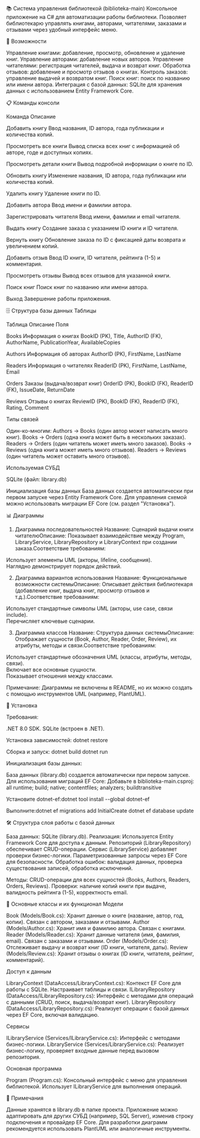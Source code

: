 📚 Система управления библиотекой (biblioteka-main)
Консольное приложение на C# для автоматизации работы библиотеки. Позволяет библиотекарю управлять книгами, авторами, читателями, заказами и отзывами через удобный интерфейс меню.
  

🚀 Возможности

Управление книгами: добавление, просмотр, обновление и удаление книг.
Управление авторами: добавление новых авторов.
Управление читателями: регистрация читателей, выдача и возврат книг.
Обработка отзывов: добавление и просмотр отзывов о книгах.
Контроль заказов: управление выдачей и возвратом книг.
Поиск книг: поиск по названию или имени автора.
Интеграция с базой данных: SQLite для хранения данных с использованием Entity Framework Core.


📋 Команды консоли



Команда
Описание



Добавить книгу
Ввод названия, ID автора, года публикации и количества копий.


Просмотреть все книги
Вывод списка всех книг с информацией об авторе, годе и доступных копиях.


Просмотреть детали книги
Вывод подробной информации о книге по ID.


Обновить книгу
Изменение названия, ID автора, года публикации или количества копий.


Удалить книгу
Удаление книги по ID.


Добавить автора
Ввод имени и фамилии автора.


Зарегистрировать читателя
Ввод имени, фамилии и email читателя.


Выдать книгу
Создание заказа с указанием ID книги и ID читателя.


Вернуть книгу
Обновление заказа по ID с фиксацией даты возврата и увеличением копий.


Добавить отзыв
Ввод ID книги, ID читателя, рейтинга (1-5) и комментария.


Просмотреть отзывы
Вывод всех отзывов для указанной книги.


Поиск книг
Поиск книг по названию или имени автора.


Выход
Завершение работы приложения.



🗄 Структура базы данных
Таблицы



Таблица
Описание
Поля



Books
Информация о книгах
BookID (PK), Title, AuthorID (FK), AuthorName, PublicationYear, AvailableCopies


Authors
Информация об авторах
AuthorID (PK), FirstName, LastName


Readers
Информация о читателях
ReaderID (PK), FirstName, LastName, Email


Orders
Заказы (выдача/возврат книг)
OrderID (PK), BookID (FK), ReaderID (FK), IssueDate, ReturnDate


Reviews
Отзывы о книгах
ReviewID (PK), BookID (FK), ReaderID (FK), Rating, Comment


Типы связей

Один-ко-многим:
Authors → Books (один автор может написать много книг).
Books → Orders (одна книга может быть в нескольких заказах).
Readers → Orders (один читатель может иметь много заказов).
Books → Reviews (одна книга может иметь много отзывов).
Readers → Reviews (один читатель может оставить много отзывов).



Используемая СУБД

SQLite (файл: library.db)

Инициализация базы данных
База данных создается автоматически при первом запуске через Entity Framework Core. Для управления схемой можно использовать миграции EF Core (см. раздел "Установка").

📊 Диаграммы
1. Диаграмма последовательностей
Название: Сценарий выдачи книги читателюОписание: Показывает взаимодействие между Program, LibraryService, LibraryRepository и LibraryContext при создании заказа.Соответствие требованиям:  

Использует элементы UML (акторы, lifeline, сообщения).  
Наглядно демонстрирует порядок действий.

2. Диаграмма вариантов использования
Название: Функциональные возможности системыОписание: Описывает действия библиотекаря (добавление книг, выдача книг, просмотр отзывов и т.д.).Соответствие требованиям:  

Использует стандартные символы UML (акторы, use case, связи include).  
Перечисляет ключевые сценарии.

3. Диаграмма классов
Название: Структура данных системыОписание: Отображает сущности (Book, Author, Reader, Order, Review), их атрибуты, методы и связи.Соответствие требованиям:  

Использует стандартные обозначения UML (классы, атрибуты, методы, связи).  
Включает все основные сущности.  
Показывает отношения между классами.

Примечание: Диаграммы не включены в README, но их можно создать с помощью инструментов UML (например, PlantUML).

🔧 Установка

Требования:

.NET 8.0 SDK.
SQLite (встроен в .NET).


Установка зависимостей:
dotnet restore


Сборка и запуск:
dotnet build
dotnet run


Инициализация базы данных:

База данных (library.db) создается автоматически при первом запуске.
Для использования миграций EF Core:
Добавьте в biblioteka-main.csproj:<PackageReference Include="Microsoft.EntityFrameworkCore.Design" Version="8.0.4">
  <PrivateAssets>all</PrivateAssets>
  <IncludeAssets>runtime; build; native; contentfiles; analyzers; buildtransitive</IncludeAssets>
</PackageReference>


Установите dotnet-ef:dotnet tool install --global dotnet-ef


Выполните:dotnet ef migrations add InitialCreate
dotnet ef database update








🛠 Структура слоя работы с базой данных

База данных: SQLite (library.db).
Реализация:
Используется Entity Framework Core для доступа к данным.
Репозиторий (LibraryRepository) обеспечивает CRUD-операции.
Сервис (LibraryService) добавляет проверки бизнес-логики.
Параметризованные запросы через EF Core для безопасности.
Обработка ошибок: валидация данных, проверка существования записей, обработка исключений.


Методы:
CRUD-операции для всех сущностей (Books, Authors, Readers, Orders, Reviews).
Проверки: наличие копий книги при выдаче, валидность рейтинга (1-5), корректность email.




📖 Основные классы и их функционал
Модели

Book (Models/Book.cs): Хранит данные о книге (название, автор, год, копии). Связан с автором, заказами и отзывами.
Author (Models/Author.cs): Хранит имя и фамилию автора. Связан с книгами.
Reader (Models/Reader.cs): Хранит данные читателя (имя, фамилия, email). Связан с заказами и отзывами.
Order (Models/Order.cs): Отслеживает выдачу и возврат книг (ID книги, читателя, даты).
Review (Models/Review.cs): Хранит отзывы о книгах (ID книги, читателя, рейтинг, комментарий).

Доступ к данным

LibraryContext (DataAccess/LibraryContext.cs): Контекст EF Core для работы с SQLite. Настраивает таблицы и связи.
ILibraryRepository (DataAccess/ILibraryRepository.cs): Интерфейс с методами для операций с данными (CRUD, поиск, выдача/возврат книг).
LibraryRepository (DataAccess/LibraryRepository.cs): Реализует операции с базой данных через EF Core, включая валидацию.

Сервисы

ILibraryService (Services/ILibraryService.cs): Интерфейс с методами бизнес-логики.
LibraryService (Services/LibraryService.cs): Реализует бизнес-логику, проверяет входные данные перед вызовом репозитория.

Основная программа

Program (Program.cs): Консольный интерфейс с меню для управления библиотекой. Использует ILibraryService для выполнения операций.


📝 Примечания

Данные хранятся в library.db в папке проекта.
Приложение можно адаптировать для других СУБД (например, SQL Server), изменив строку подключения и провайдер EF Core.
Для разработки диаграмм рекомендуется использовать PlantUML или аналогичные инструменты.

